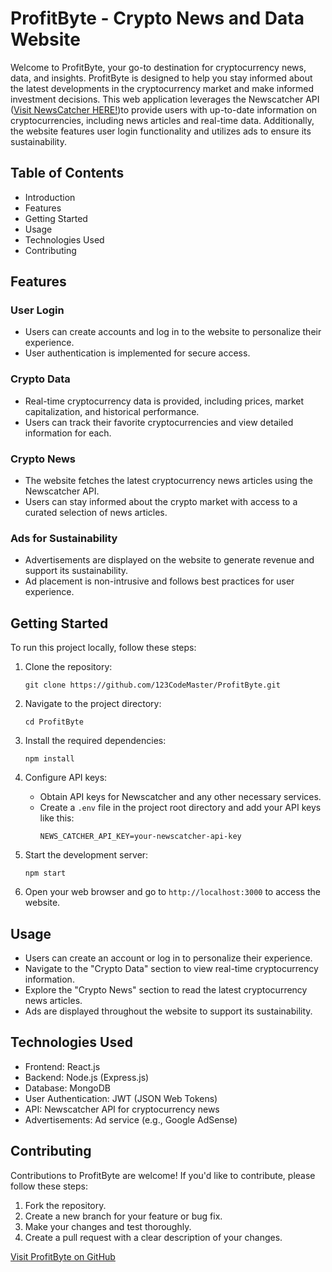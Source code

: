 
# ProfitByte - Crypto News and Data Website


Welcome to ProfitByte, your go-to destination for cryptocurrency news, data, and insights. ProfitByte is designed to help you stay informed about the latest developments in the cryptocurrency market and make informed investment decisions. This web application leverages the Newscatcher API ([Visit NewsCatcher HERE!]( https://newscatcherapi.com/))to provide users with up-to-date information on cryptocurrencies, including news articles and real-time data. Additionally, the website features user login functionality and utilizes ads to ensure its sustainability.

## Table of Contents

- Introduction
- Features
- Getting Started
- Usage
- Technologies Used
- Contributing


## Features

### User Login
- Users can create accounts and log in to the website to personalize their experience.
- User authentication is implemented for secure access.

### Crypto Data
- Real-time cryptocurrency data is provided, including prices, market capitalization, and historical performance.
- Users can track their favorite cryptocurrencies and view detailed information for each.

### Crypto News
- The website fetches the latest cryptocurrency news articles using the Newscatcher API.
- Users can stay informed about the crypto market with access to a curated selection of news articles.

### Ads for Sustainability
- Advertisements are displayed on the website to generate revenue and support its sustainability.
- Ad placement is non-intrusive and follows best practices for user experience.

## Getting Started

To run this project locally, follow these steps:

1. Clone the repository:
   ```
   git clone https://github.com/123CodeMaster/ProfitByte.git
   ```

2. Navigate to the project directory:
   ```
   cd ProfitByte
   ```

3. Install the required dependencies:
   ```
   npm install
   ```

4. Configure API keys:
   - Obtain API keys for Newscatcher and any other necessary services.
   - Create a `.env` file in the project root directory and add your API keys like this:
     ```
     NEWS_CATCHER_API_KEY=your-newscatcher-api-key
     ```

5. Start the development server:
   ```
   npm start
   ```

6. Open your web browser and go to `http://localhost:3000` to access the website.

## Usage

- Users can create an account or log in to personalize their experience.
- Navigate to the "Crypto Data" section to view real-time cryptocurrency information.
- Explore the "Crypto News" section to read the latest cryptocurrency news articles.
- Ads are displayed throughout the website to support its sustainability.

## Technologies Used

- Frontend: React.js
- Backend: Node.js (Express.js)
- Database: MongoDB
- User Authentication: JWT (JSON Web Tokens)
- API: Newscatcher API for cryptocurrency news
- Advertisements: Ad service (e.g., Google AdSense)

## Contributing

Contributions to ProfitByte are welcome! If you'd like to contribute, please follow these steps:

1. Fork the repository.
2. Create a new branch for your feature or bug fix.
3. Make your changes and test thoroughly.
4. Create a pull request with a clear description of your changes.


[Visit ProfitByte on GitHub](https://github.com/123CodeMaster/ProfitByte)


